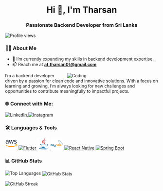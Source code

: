 <h1 align="center">Hi 👋, I'm Tharsan</h1>
<h3 align="center">Passionate Backend Developer from Sri Lanka</h3>

<p align="left">
    <img src="https://komarev.com/ghpvc/?username=tharsan01&label=Profile%20views&color=0e75b6&style=flat" alt="Profile views" />
</p>

### 👨‍💻 About Me
- 🌱 I’m currently expanding my skills in backend development expertise.
- 📫 Reach me at **at.tharsan01@gmail.com**

<img align="right" alt="Coding" width="300" src="https://media.giphy.com/media/qgQUggAC3Pfv687qPC/giphy.gif">

I’m a backend developer driven by a passion for clean code and innovative solutions. With a focus on learning and growing, I’m always looking for new challenges and opportunities to contribute meaningfully to impactful projects.

### 🌐 Connect with Me:
<p align="left">
    <a href="https://linkedin.com/in/thavarasa-tharsan" target="_blank">
        <img align="center" src="https://raw.githubusercontent.com/rahuldkjain/github-profile-readme-generator/master/src/images/icons/Social/linked-in-alt.svg" alt="LinkedIn" height="30" width="40" />
    </a>
    <a href="https://instagram.com/tharsan__01" target="_blank">
        <img align="center" src="https://raw.githubusercontent.com/rahuldkjain/github-profile-readme-generator/master/src/images/icons/Social/instagram.svg" alt="Instagram" height="30" width="40" />
    </a>
</p>

### 🛠️ Languages & Tools
<p align="left">
    <a href="https://aws.amazon.com" target="_blank" rel="noreferrer">
        <img src="https://raw.githubusercontent.com/devicons/devicon/master/icons/amazonwebservices/amazonwebservices-original-wordmark.svg" alt="AWS" width="40" height="40"/>
    </a>
    <a href="https://flutter.dev" target="_blank" rel="noreferrer">
        <img src="https://www.vectorlogo.zone/logos/flutterio/flutterio-icon.svg" alt="Flutter" width="40" height="40"/>
    </a>
    <a href="https://www.java.com" target="_blank" rel="noreferrer">
        <img src="https://raw.githubusercontent.com/devicons/devicon/master/icons/java/java-original.svg" alt="Java" width="40" height="40"/>
    </a>
    <a href="https://www.mysql.com/" target="_blank" rel="noreferrer">
        <img src="https://raw.githubusercontent.com/devicons/devicon/master/icons/mysql/mysql-original-wordmark.svg" alt="MySQL" width="40" height="40"/>
    </a>
    <a href="https://reactnative.dev/" target="_blank" rel="noreferrer">
        <img src="https://reactnative.dev/img/header_logo.svg" alt="React Native" width="40" height="40"/>
    </a>
    <a href="https://spring.io/" target="_blank" rel="noreferrer">
        <img src="https://www.vectorlogo.zone/logos/springio/springio-icon.svg" alt="Spring Boot" width="40" height="40"/>
    </a>
</p>

### 📊 GitHub Stats
<p align="left">
    <img align="left" src="https://github-readme-stats.vercel.app/api/top-langs?username=tharsan01&show_icons=true&locale=en&layout=compact" alt="Top Languages" />
</p>

<p>&nbsp;<img align="center" src="https://github-readme-stats.vercel.app/api?username=tharsan01&show_icons=true&locale=en" alt="GitHub Stats" /></p>

<p><img align="center" src="https://github-readme-streak-stats.herokuapp.com/?user=tharsan01&" alt="GitHub Streak" /></p>
